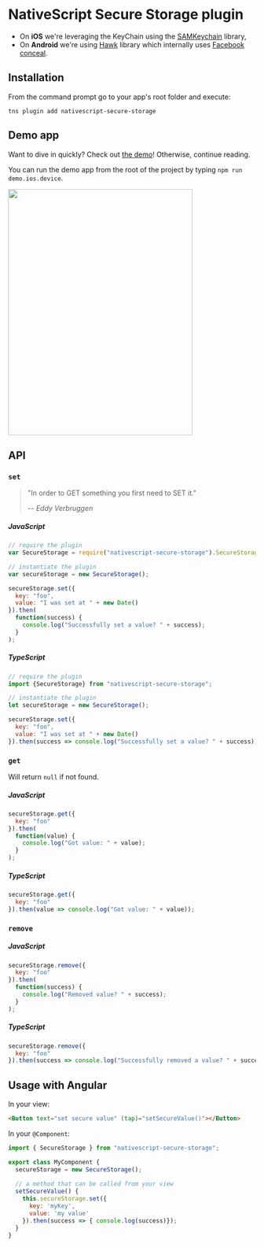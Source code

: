 # NativeScript Secure Storage plugin

* On __iOS__ we're leveraging the KeyChain using the [SAMKeychain](https://github.com/soffes/SAMKeychain) library,
* On __Android__ we're using [Hawk](https://github.com/orhanobut/hawk) library which internally uses [Facebook conceal](https://github.com/facebook/conceal).

## Installation
From the command prompt go to your app's root folder and execute:

```
tns plugin add nativescript-secure-storage
```

## Demo app
Want to dive in quickly? Check out [the demo](demo)! Otherwise, continue reading.

You can run the demo app from the root of the project by typing `npm run demo.ios.device`.

<img src="https://raw.githubusercontent.com/EddyVerbruggen/nativescript-secure-storage/master/screenshots/ios-demo.png?v=2" width="375px" height="500px"/>

## API

### `set`
> "In order to GET something you first need to SET it."
>
> -- _Eddy Verbruggen_


##### JavaScript
```js
// require the plugin
var SecureStorage = require("nativescript-secure-storage").SecureStorage;

// instantiate the plugin
var secureStorage = new SecureStorage();

secureStorage.set({
  key: "foo",
  value: "I was set at " + new Date()
}).then(
  function(success) {
    console.log("Successfully set a value? " + success);
  }
);
```

##### TypeScript
```js
// require the plugin
import {SecureStorage} from "nativescript-secure-storage";

// instantiate the plugin
let secureStorage = new SecureStorage();

secureStorage.set({
  key: "foo",
  value: "I was set at " + new Date()
}).then(success => console.log("Successfully set a value? " + success));
```

### `get`
Will return `null` if not found.

##### JavaScript
```js
secureStorage.get({
  key: "foo"
}).then(
  function(value) {
    console.log("Got value: " + value);
  }
);
```

##### TypeScript
```js
secureStorage.get({
  key: "foo"
}).then(value => console.log("Got value: " + value));
```

### `remove`

##### JavaScript
```js
secureStorage.remove({
  key: "foo"
}).then(
  function(success) {
    console.log("Removed value? " + success);
  }
);
```

##### TypeScript
```js
secureStorage.remove({
  key: "foo"
}).then(success => console.log("Successfully removed a value? " + success));
```

## Usage with Angular

In your view:

```html
<Button text="set secure value" (tap)="setSecureValue()"></Button>
```

In your `@Component`:

```js
import { SecureStorage } from "nativescript-secure-storage";

export class MyComponent {
  secureStorage = new SecureStorage();
  
  // a method that can be called from your view
  setSecureValue() {
    this.secureStorage.set({
      key: 'myKey',
      value: 'my value'
    }).then(success => { console.log(success)});
  }
}
```
